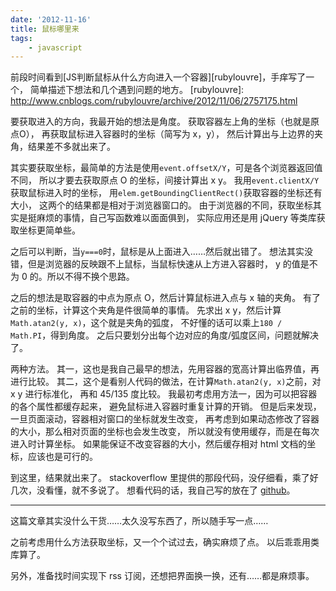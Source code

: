 ```yaml
---
date: '2012-11-16'
title: 鼠标哪里来
tags:
    - javascript
---
```


前段时间看到[JS判断鼠标从什么方向进入一个容器][rubylouvre]，手痒写了一个，
简单描述下想法和几个遇到问题的地方。
[rubylouvre]: http://www.cnblogs.com/rubylouvre/archive/2012/11/06/2757175.html

要获取进入的方向，我最开始的想法是角度。
获取容器左上角的坐标（也就是原点O），
再获取鼠标进入容器时的坐标（简写为 x，y），
然后计算出与上边界的夹角，结果差不多就出来了。

其实要获取坐标，最简单的方法是使用`event.offsetX/Y`，可是各个浏览器返回值不同，
所以才要去获取原点 O 的坐标，间接计算出 x y。
我用`event.clientX/Y`获取鼠标进入时的坐标，
用`elem.getBoundingClientRect()`获取容器的坐标还有大小，
这两个的结果都是相对于浏览器窗口的。
由于浏览器的不同，获取坐标其实是挺麻烦的事情，自己写函数难以面面俱到，
实际应用还是用 jQuery 等类库获取坐标更简单些。

之后可以判断，当`y===0`时，鼠标是从上面进入……然后就出错了。
想法其实没错，但是浏览器的反映跟不上鼠标，当鼠标快速从上方进入容器时，
y 的值是不为 0 的。所以不得不换个思路。

之后的想法是取容器的中点为原点 O，然后计算鼠标进入点与 x 轴的夹角。
有了之前的坐标，计算这个夹角是件很简单的事情。
先求出 x y，然后计算`Math.atan2(y, x)`，这个就是夹角的弧度，
不好懂的话可以乘上`180 / Math.PI`，得到角度。
之后只要划分出每个边对应的角度/弧度区间，问题就解决了。

两种方法。
其一，这也是我自己最早的想法，先用容器的宽高计算出临界值，再进行比较。
其二，这个是看别人代码的做法，在计算`Math.atan2(y, x)`之前，对 x y 进行标准化，
再和 45/135 度比较。
我最初考虑用方法一，因为可以把容器的各个属性都缓存起来，
避免鼠标进入容器时重复计算的开销。
但是后来发现，一旦页面滚动，容器相对窗口的坐标就发生改变，
再考虑到如果动态修改了容器的大小，那么相对页面的坐标也会发生改变，
所以就没有使用缓存，而是在每次进入时计算坐标。
如果能保证不改变容器的大小，然后缓存相对 html 文档的坐标，应该也是可行的。

到这里，结果就出来了。
stackoverflow 里提供的那段代码，没仔细看，乘了好几次，没看懂，就不多说了。
想看代码的话，我自己写的放在了
[github](https://github.com/dhcmrlchtdj/toolkit/blob/master/snippet/javascript/mouse_direction.js)。

------

这篇文章其实没什么干货……太久没写东西了，所以随手写一点……

之前考虑用什么方法获取坐标，又一个个试过去，确实麻烦了点。
以后乖乖用类库算了。

另外，准备找时间实现下 rss 订阅，还想把界面换一换，还有……都是麻烦事。
